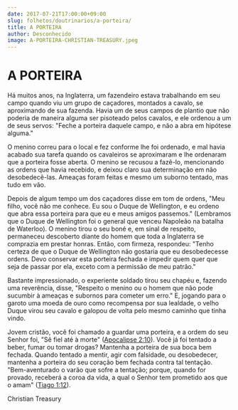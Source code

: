 ```yaml
---
date: 2017-07-21T17:00:00+09:00
slug: folhetos/doutrinarios/a-porteira/ 
title: A PORTEIRA 
author: Desconhecido
image: A-PORTEIRA-CHRISTIAN-TREASURY.jpeg
---
```


A PORTEIRA 
==========

Há muitos anos, na Inglaterra, um fazendeiro estava trabalhando em seu
campo quando viu um grupo de caçadores, montados a cavalo, se
aproximando de sua fazenda. Havia um de seus campos de plantio que não
poderia de maneira alguma ser pisoteado pelos cavalos, e ele ordenou a
um de seus servos: "Feche a porteira daquele campo, e não a abra em
hipótese alguma."

O menino correu para o local e fez conforme lhe foi ordenado, e mal
havia acabado sua tarefa quando os cavaleiros se aproximaram e lhe
ordenaram que a porteira fosse aberta. O menino se recusou a fazê-lo,
mencionando as ordens que havia recebido, e deixou claro sua
determinação em não desobedecê-las. Ameaças foram feitas e mesmo um
suborno tentado, mas tudo em vão.

Depois de algum tempo um dos caçadores disse em tom de ordens, "Meu
filho, você não me conhece. Eu sou o Duque de Wellington, e eu ordeno
que abra essa porteira para que eu e meus amigos passemos." (Lembramos
que o Duque de Wellington foi o general que venceu Napoleão na batalha
de Waterloo). O menino tirou o seu boné e, em sinal de respeito,
permaneceu descoberto diante do homem que toda a Inglaterra se comprazia
em prestar honras. Então, com firmeza, respondeu: "Tenho certeza de que
o Duque de Wellington não gostaria que eu desobedecesse ordens. Devo
conservar esta porteira fechada e impedir quem quer que seja de passar
por ela, exceto com a permissão de meu patrão."

Bastante impressionado, o experiente soldado tirou seu chapéu e, fazendo
uma reverência, disse, "Respeito o menino ou o homem que não pode
sucumbir à ameaças e subornos para cometer um erro." E, jogando para o
garoto uma moeda de ouro como recompensa por sua lealdade, o velho Duque
virou seu cavalo e galopou de volta pelo mesmo caminho que tinha vindo.

Jovem cristão, você foi chamado a guardar uma porteira, e a ordem do seu
Senhor foi, "Sê fiel até à morte" ([Apocalipse
2:10](http://bibliaonline.com.br/acf/ap/2/10)). Você já foi tentado a
beber, fumar ou tomar drogas? Mantenha a porteira de sua boca bem
fechada. Quando tentado a mentir, agir com falsidade, ou desobedecer,
mantenha a porteira do seu coração bem fechada contra tal tentação.
"Bem-aventurado o varão que sofre a tentação; porque, quando for
provado, receberá a coroa da vida, a qual o Senhor tem prometido aos que
o amam" ([Tiago 1:12](http://bibliaonline.com.br/acf/tg/1/12)).

Christian Treasury
